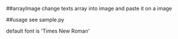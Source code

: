 ##arrayImage
change texts array into image and paste it on a image

##usage
see sample.py

default font is 'Times New Roman'
